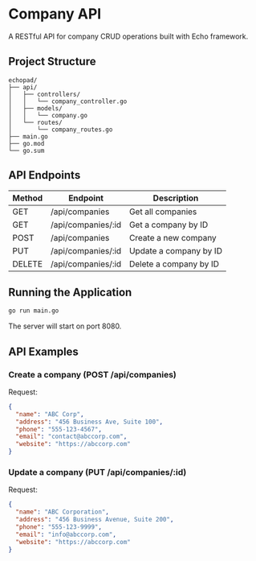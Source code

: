 # Company API

A RESTful API for company CRUD operations built with Echo framework.

## Project Structure

```
echopad/
├── api/
│   ├── controllers/
│   │   └── company_controller.go
│   ├── models/
│   │   └── company.go
│   └── routes/
│       └── company_routes.go
├── main.go
├── go.mod
└── go.sum
```

## API Endpoints

| Method | Endpoint              | Description               |
|--------|------------------------|---------------------------|
| GET    | /api/companies        | Get all companies         |
| GET    | /api/companies/:id    | Get a company by ID       |
| POST   | /api/companies        | Create a new company      |
| PUT    | /api/companies/:id    | Update a company by ID    |
| DELETE | /api/companies/:id    | Delete a company by ID    |

## Running the Application

```bash
go run main.go
```

The server will start on port 8080.

## API Examples

### Create a company (POST /api/companies)

Request:
```json
{
  "name": "ABC Corp",
  "address": "456 Business Ave, Suite 100",
  "phone": "555-123-4567",
  "email": "contact@abccorp.com",
  "website": "https://abccorp.com"
}
```

### Update a company (PUT /api/companies/:id)

Request:
```json
{
  "name": "ABC Corporation",
  "address": "456 Business Avenue, Suite 200",
  "phone": "555-123-9999",
  "email": "info@abccorp.com",
  "website": "https://abccorp.com"
}
```
